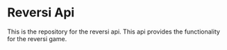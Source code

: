 # Reversi Api
This is the repository for the reversi api. This api provides the functionality for the reversi game.
